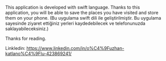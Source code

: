 This application is developed with swift language. Thanks to this application, you will be able to save the places you have visited and store them on your phone.
(Bu uygulama swift dili ile geliştirilmiştir. 
Bu uygulama sayesinde ziyaret ettiğiniz yerleri kaydedebilecek ve telefonunuzda saklayabileceksiniz.)

Thanks for reading.

Linkledin: https://www.linkedin.com/in/o%C4%9Fuzhan-katlano%C4%9Flu-423869241/

